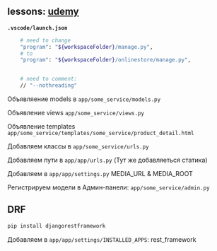 ## lessons: [udemy](https://www.youtube.com/playlist?list=PLBxwSeQlMDNjT6SuPn4PAviXhGNsvkpsZ)




**`.vscode/launch.json`**

```bash 
    # need to change
    "program": "${workspaceFolder}/manage.py",
    # to
    "program": "${workspaceFolder}/onlinestore/manage.py",


    # need to comment: 
    // "--nothreading"
```



Объявляение models в `app/some_service/models.py` 

Объявление views `app/some_service/views.py`

Объявление templates `app/some_service/templates/some_service/product_detail.html`

Добавляем классы в `app/some_service/urls.py` 

Добавляем пути в `app/app/urls.py` (Тут же добавляеться статика)

Добавляем в `app/app/settings.py` MEDIA_URL & MEDIA_ROOT

Регистрируем модели в Админ-панели: `app/some_service/admin.py`


## DRF 

```bash 
pip install djangorestframework
```

Добавляем в `app/app/settings/INSTALLED_APPS`: rest_framework